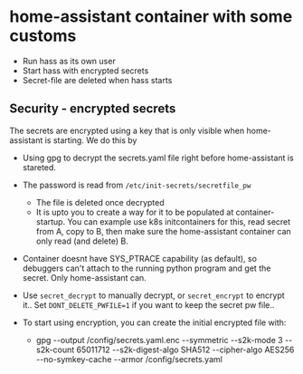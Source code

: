 # home-assistant container with some customs

* Run hass as its own user
* Start hass with encrypted secrets
* Secret-file are deleted when hass starts

## Security - encrypted secrets

The secrets are encrypted using a key that is only visible when home-assistant is starting. We do this by

* Using gpg to decrypt the secrets.yaml file right before home-assistant is stareted.
* The password is read from `/etc/init-secrets/secretfile_pw`
  * The file is deleted once decrypted
  * It is upto you to create a way for it to be populated at container-startup. You can example use k8s initcontainers for this, read secret from A, copy to B, then make sure the home-assistant container can only read (and delete) B.
* Container doesnt have SYS_PTRACE capability (as default), so debuggers can't attach to the running python program and get the secret. Only home-assistant can.
* Use `secret_decrypt` to manually decrypt, or `secret_encrypt` to encrypt it.. Set `DONT_DELETE_PWFILE=1` if you want to keep the secret pw file..

* To start using encryption, you can create the initial encrypted file with:
  * gpg --output /config/secrets.yaml.enc --symmetric --s2k-mode 3 --s2k-count 65011712 --s2k-digest-algo SHA512 --cipher-algo AES256 --no-symkey-cache --armor /config/secrets.yaml